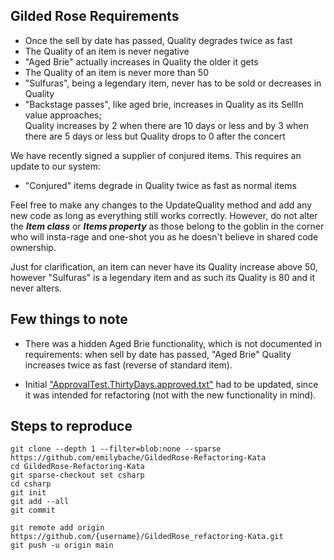 ## Gilded Rose Requirements

- Once the sell by date has passed, Quality degrades twice as fast
- The Quality of an item is never negative
- "Aged Brie" actually increases in Quality the older it gets
- The Quality of an item is never more than 50
- "Sulfuras", being a legendary item, never has to be sold or decreases in Quality
- "Backstage passes", like aged brie, increases in Quality as its SellIn value approaches;<br>
Quality increases by 2 when there are 10 days or less and by 3 when there are 5 days or less but Quality drops to 0 after the concert

We have recently signed a supplier of conjured items. This requires an update to our system:

- "Conjured" items degrade in Quality twice as fast as normal items

Feel free to make any changes to the UpdateQuality method and add any new code as long as everything
still works correctly. However, do not alter the ***Item class*** or ***Items property*** as those belong to the
goblin in the corner who will insta-rage and one-shot you as he doesn't believe in shared code
ownership.

Just for clarification, an item can never have its Quality increase above 50, however "Sulfuras" is a
legendary item and as such its Quality is 80 and it never alters.

## Few things to note

- There was a hidden Aged Brie functionality, which is not documented in requirements: when sell by date has passed, "Aged Brie" Quality increases twice as fast (reverse of standard item).

- Initial ["ApprovalTest.ThirtyDays.approved.txt"](https://github.com/alwaysintune/GildedRose_refactoring-Kata/blob/main/tests/csharp.UnitTests/ApprovalTest.ThirtyDays.approved.outdated.txt) had to be updated, since it was intended for refactoring (not with the new functionality in mind).

## Steps to reproduce

```
git clone --depth 1 --filter=blob:none --sparse https://github.com/emilybache/GildedRose-Refactoring-Kata
cd GildedRose-Refactoring-Kata
git sparse-checkout set csharp
cd csharp
git init
git add --all
git commit
```
```
git remote add origin https://github.com/{username}/GildedRose_refactoring-Kata.git
git push -u origin main
```
